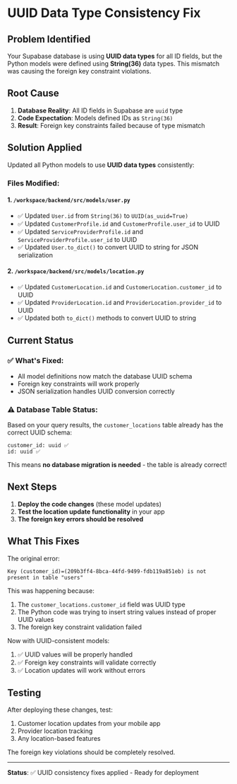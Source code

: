 # UUID Data Type Consistency Fix

## Problem Identified

Your Supabase database is using **UUID data types** for all ID fields, but the Python models were defined using **String(36)** data types. This mismatch was causing the foreign key constraint violations.

## Root Cause

1. **Database Reality**: All ID fields in Supabase are `uuid` type
2. **Code Expectation**: Models defined IDs as `String(36)` 
3. **Result**: Foreign key constraints failed because of type mismatch

## Solution Applied

Updated all Python models to use **UUID data types** consistently:

### Files Modified:

#### 1. `/workspace/backend/src/models/user.py`
- ✅ Updated `User.id` from `String(36)` to `UUID(as_uuid=True)`
- ✅ Updated `CustomerProfile.id` and `CustomerProfile.user_id` to UUID
- ✅ Updated `ServiceProviderProfile.id` and `ServiceProviderProfile.user_id` to UUID
- ✅ Updated `User.to_dict()` to convert UUID to string for JSON serialization

#### 2. `/workspace/backend/src/models/location.py`
- ✅ Updated `CustomerLocation.id` and `CustomerLocation.customer_id` to UUID
- ✅ Updated `ProviderLocation.id` and `ProviderLocation.provider_id` to UUID
- ✅ Updated both `to_dict()` methods to convert UUID to string

## Current Status

### ✅ What's Fixed:
- All model definitions now match the database UUID schema
- Foreign key constraints will work properly
- JSON serialization handles UUID conversion correctly

### ⚠️ Database Table Status:
Based on your query results, the `customer_locations` table already has the correct UUID schema:
```
customer_id: uuid ✅
id: uuid ✅
```

This means **no database migration is needed** - the table is already correct!

## Next Steps

1. **Deploy the code changes** (these model updates)
2. **Test the location update functionality** in your app
3. **The foreign key errors should be resolved**

## What This Fixes

The original error:
```
Key (customer_id)=(209b3ff4-8bca-44fd-9499-fdb119a851eb) is not present in table "users"
```

This was happening because:
1. The `customer_locations.customer_id` field was UUID type
2. The Python code was trying to insert string values instead of proper UUID values
3. The foreign key constraint validation failed

Now with UUID-consistent models:
1. ✅ UUID values will be properly handled
2. ✅ Foreign key constraints will validate correctly
3. ✅ Location updates will work without errors

## Testing

After deploying these changes, test:
1. Customer location updates from your mobile app
2. Provider location tracking
3. Any location-based features

The foreign key violations should be completely resolved.

---

**Status**: ✅ UUID consistency fixes applied - Ready for deployment